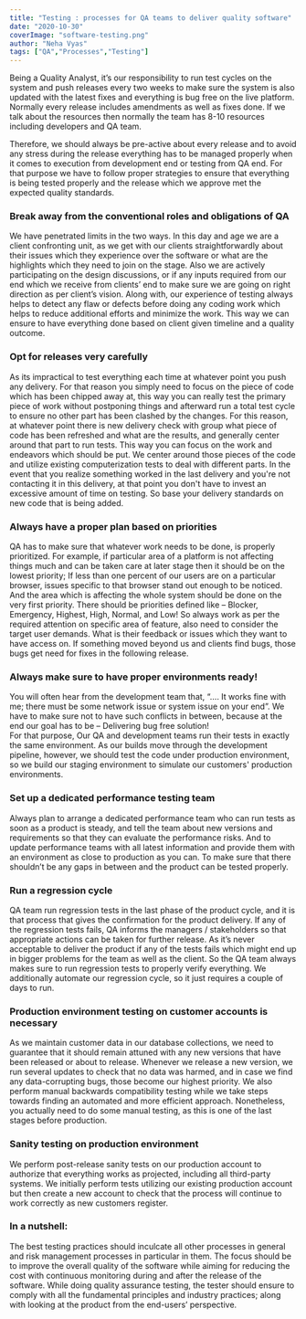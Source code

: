 ```yaml
---
title: "Testing : processes for QA teams to deliver quality software"
date: "2020-10-30"
coverImage: "software-testing.png"
author: "Neha Vyas"
tags: ["QA","Processes","Testing"]
---
```



Being a Quality Analyst, it’s our responsibility to run test cycles on the system and push releases every two weeks to make sure the system is also updated with the latest fixes and everything is bug free on the live platform. Normally every release includes amendments as well as fixes done. If we talk about the resources then normally the team has 8-10 resources including developers and QA team.

Therefore, we should always be pre-active about every release and to avoid any stress during the release everything has to be managed properly when it comes to execution from development end or testing from QA end. For that purpose we have to follow proper strategies to ensure that everything is being tested properly and the release which we approve met the expected quality standards.
  

### Break away from the conventional roles and obligations of QA 

We have penetrated limits in the two ways. In this day and age we are a client confronting unit, as we get with our clients straightforwardly about their issues which they experience over the software or what are the highlights which they need to join on the stage. Also we are actively participating on the design discussions, or if any inputs required from our end which we receive from clients’ end to make sure we are going on right direction as per client’s vision.  Along with, our experience of testing always helps to detect any flaw or defects before doing any coding work which helps to reduce additional efforts and minimize the work. This way we can ensure to have everything done based on client given timeline and a quality outcome.

### Opt for releases very carefully

As its impractical to test everything each time at whatever point you push any delivery. For that reason you simply need to focus on the piece of code which has been chipped away at, this way you can really test the primary piece of work without postponing things and afterward run a total test cycle to ensure no other part has been clashed by the changes. For this reason, at whatever point there is new delivery check with group what piece of code has been refreshed and what are the results, and generally center around that part to run tests. This way you can focus on the work and endeavors which should be put. We center around those pieces of the code and utilize existing computerization tests to deal with different parts. In the event that you realize something worked in the last delivery and you're not contacting it in this delivery, at that point you don't have to invest an excessive amount of time on testing. So base your delivery standards on new code that is being added.


### Always have a proper plan based on priorities  

QA has to make sure that whatever work needs to be done, is properly prioritized. For example, if particular area of a platform is not affecting things much and can be taken care at later stage then it should be on the lowest priority; If less than one percent of our users are on a particular browser, issues specific to that browser stand out enough to be noticed.  And the area which is affecting the whole system should be done on the very first priority. There should be priorities defined like – Blocker, Emergency, Highest, High, Normal, and Low!  So always work as per the required attention on specific area of feature, also need to consider the target user demands. What is their feedback or issues which they want to have access on. If something moved beyond us and clients find bugs, those bugs get need for fixes in the following release.

  

### Always make sure to have proper environments ready!

You will often hear from the development team that, “…. It works fine with me; there must be some network issue or system issue on your end”. We have to make sure not to have such conflicts in between, because at the end our goal has to be – Delivering bug free solution!  
For that purpose, Our QA and development teams run their tests in exactly the same environment. As our builds move through the development pipeline, however, we should test the code under production environment, so we build our staging environment to simulate our customers' production environments.

  
### Set up a dedicated performance testing team

Always plan to arrange a dedicated performance team who can run tests as soon as a product is steady, and tell the team about new versions and requirements so that they can evaluate the performance risks. 
And to update performance teams with all latest information and provide them with an environment as close to production as you can. To make sure that there shouldn’t be any gaps in between and the product can be tested properly. 


### Run a regression cycle

QA team run regression tests in the last phase of the product cycle, and it is that process that gives the confirmation for the product delivery. If any of the regression tests fails, QA informs the managers / stakeholders so that appropriate actions can be taken for further release. As it’s never acceptable to deliver the product if any of the tests fails which might end up in bigger problems for the team as well as the client. So the QA team always makes sure to run regression tests to properly verify everything. 
We additionally automate our regression cycle, so it just requires a couple of days to run.


### Production environment testing on customer accounts is necessary 

As we maintain customer data in our database collections, we need to guarantee that it should remain attuned with any new versions that have been released or about to release. Whenever we release a new version, we run several updates to check that no data was harmed, and in case we find any data-corrupting bugs, those become our highest priority. We also perform manual backwards compatibility testing while we take steps towards finding an automated and more efficient approach. Nonetheless, you actually need to do some manual testing, as this is one of the last stages before production.

### Sanity testing on production environment 

We perform post-release sanity tests on our production account to authorize that everything works as projected, including all third-party systems. We initially perform tests utilizing our existing production account but then create a new account to check that the process will continue to work correctly as new customers register.

### In a nutshell:

The best testing practices should inculcate all other processes in general and risk management processes in particular in them. The focus should be to improve the overall quality of the software while aiming for reducing the cost with continuous monitoring during and after the release of the software. While doing quality assurance testing, the tester should ensure to comply with all the fundamental principles and industry practices; along with looking at the product from the end-users’ perspective.